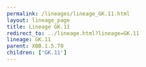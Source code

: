 ```yaml
---
permalink: /lineages/lineage_GK.11.html
layout: lineage_page
title: Lineage GK.11
redirect_to: ../lineage.html?lineage=GK.11
lineage: GK.11
parent: XBB.1.5.70
children: ['GK.11']
---
```


